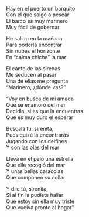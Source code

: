 Hay en el puerto un barquito  
Con el que salgo a pescar  
El barco es muy marinero  
Muy fácil de gobernar  

He salido en la mañana  
Para poderla encontrar  
Sin nubes el horizonte  
En “calma chicha” la mar  

El canto de las sirenas  
Me seducen al pasar  
Una de ellas me pregunta  
“Marinero, ¿dónde vas?”  

“Voy en busca de mi amada  
Que se enamoró del mar  
Decidla, si es que la encuentras  
Que es muy duro el esperar  

Búscala tú, sirenita,  
Pues quizá la encontrarás  
Jugando con los delfines  
Y con las olas del mar  

Lleva en el pelo una estrella  
Que ella recogió del mar  
Y unas bellas caracolas  
Que componen su collar  

Y dile tú, sirenita,  
Si al fin la pudiste hallar  
Que estoy sin ella muy triste  
Que vuelva pronto al hogar”  